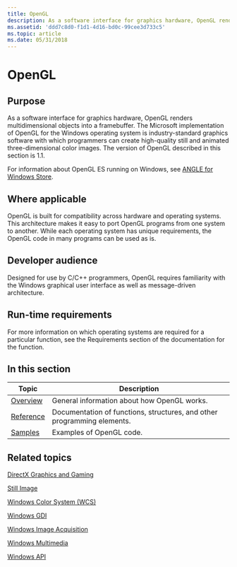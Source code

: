 ```yaml
---
title: OpenGL
description: As a software interface for graphics hardware, OpenGL renders multidimensional objects into a framebuffer.
ms.assetid: 'ddd7c8d0-f1d1-4d16-bd0c-99cee3d733c5'
ms.topic: article
ms.date: 05/31/2018
---
```


# OpenGL

## Purpose

As a software interface for graphics hardware, OpenGL renders multidimensional objects into a framebuffer. The Microsoft implementation of OpenGL for the Windows operating system is industry-standard graphics software with which programmers can create high-quality still and animated three-dimensional color images. The version of OpenGL described in this section is 1.1.

For information about OpenGL ES running on Windows, see [ANGLE for Windows Store](https://github.com/microsoft/angle/wiki).

## Where applicable

OpenGL is built for compatibility across hardware and operating systems. This architecture makes it easy to port OpenGL programs from one system to another. While each operating system has unique requirements, the OpenGL code in many programs can be used as is.

## Developer audience

Designed for use by C/C++ programmers, OpenGL requires familiarity with the Windows graphical user interface as well as message-driven architecture.

## Run-time requirements

For more information on which operating systems are required for a particular function, see the Requirements section of the documentation for the function.

## In this section



| Topic                                             | Description                                                                        |
|---------------------------------------------------|------------------------------------------------------------------------------------|
| [Overview](basic-opengl-operation.md)<br/> | General information about how OpenGL works.<br/>                             |
| [Reference](opengl-reference.md)<br/>      | Documentation of functions, structures, and other programming elements.<br/> |
| [Samples](a-porting-sample.md)<br/>        | Examples of OpenGL code.<br/>                                                |



 

## Related topics

<dl> <dt>

[DirectX Graphics and Gaming](https://docs.microsoft.com/windows/desktop/directx)
</dt> <dt>

[Still Image](https://docs.microsoft.com/previous-versions/windows/desktop/legacy/cc836557(v=vs.85))
</dt> <dt>

[Windows Color System (WCS)](https://docs.microsoft.com/previous-versions//dd372446(v=vs.85))
</dt> <dt>

[Windows GDI](https://docs.microsoft.com/windows/desktop/gdi/windows-gdi)
</dt> <dt>

[Windows Image Acquisition](https://msdn.microsoft.com/library/ms630368(v=VS.85).aspx)
</dt> <dt>

[Windows Multimedia](https://docs.microsoft.com/windows/desktop/Multimedia/windows-multimedia-start-page)
</dt> <dt>

[Windows API](https://msdn.microsoft.com/library/Cc433218(v=VS.85).aspx)
</dt> </dl>

 

 





